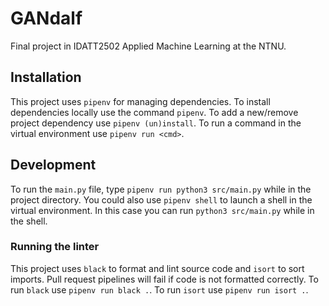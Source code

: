 # GANdalf
Final project in IDATT2502 Applied Machine Learning at the NTNU.

## Installation
This project uses `pipenv` for managing dependencies.
To install dependencies locally use the command `pipenv`.
To add a new/remove project dependency use `pipenv (un)install`.
To run a command in the virtual environment use `pipenv run <cmd>`.

## Development
To run the `main.py` file, type `pipenv run python3 src/main.py` while in the project directory.
You could also use `pipenv shell` to launch a shell in the virtual environment. In this case you can run `python3 src/main.py` while in the shell.

### Running the linter
This project uses `black` to format and lint source code and `isort` to sort imports.
Pull request pipelines will fail if code is not formatted correctly.
To run `black` use `pipenv run black .`.
To run `isort` use `pipenv run isort .`.
